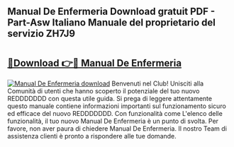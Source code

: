 ## Manual De Enfermeria Download gratuit PDF - Part-Asw Italiano Manuale del proprietario del servizio ZH7J9

# <h2><a href="http://df94fq8.blite.top/?on=Manual+De+Enfermeria">🔗Download 👉🔴 Manual De Enfermeria</a></h2>

[![Manual De Enfermeria download](https://i.imgur.com/lujVjoI.png)](http://df94fq8.blite.top/?on=Manual+De+Enfermeria)
Benvenuti nel Club! Unisciti alla Comunità di utenti che hanno scoperto il potenziale del tuo nuovo REDDDDDDD con questa utile guida. Si prega di leggere attentamente questo manuale contiene informazioni importanti sul funzionamento sicuro ed efficace del nuovo REDDDDDDD. Con funzionalità come L'elenco delle funzionalità, il tuo nuovo Manual De Enfermeria è un punto di svolta. Per favore, non aver paura di chiedere Manual De Enfermeria. Il nostro Team di assistenza clienti è pronto a rispondere alle tue domande.
